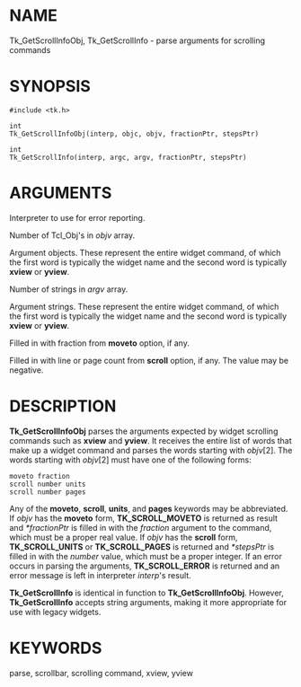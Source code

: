 # NAME

Tk_GetScrollInfoObj, Tk_GetScrollInfo - parse arguments for scrolling
commands

# SYNOPSIS

    #include <tk.h>

    int
    Tk_GetScrollInfoObj(interp, objc, objv, fractionPtr, stepsPtr)

    int
    Tk_GetScrollInfo(interp, argc, argv, fractionPtr, stepsPtr)

# ARGUMENTS

Interpreter to use for error reporting.

Number of Tcl_Obj\'s in *objv* array.

Argument objects. These represent the entire widget command, of which
the first word is typically the widget name and the second word is
typically **xview** or **yview**.

Number of strings in *argv* array.

Argument strings. These represent the entire widget command, of which
the first word is typically the widget name and the second word is
typically **xview** or **yview**.

Filled in with fraction from **moveto** option, if any.

Filled in with line or page count from **scroll** option, if any. The
value may be negative.

# DESCRIPTION

**Tk_GetScrollInfoObj** parses the arguments expected by widget
scrolling commands such as **xview** and **yview**. It receives the
entire list of words that make up a widget command and parses the words
starting with *objv*\[2\]. The words starting with *objv*\[2\] must have
one of the following forms:

    moveto fraction
    scroll number units
    scroll number pages

Any of the **moveto**, **scroll**, **units**, and **pages** keywords may
be abbreviated. If *objv* has the **moveto** form, **TK_SCROLL_MOVETO**
is returned as result and *\*fractionPtr* is filled in with the
*fraction* argument to the command, which must be a proper real value.
If *objv* has the **scroll** form, **TK_SCROLL_UNITS** or
**TK_SCROLL_PAGES** is returned and *\*stepsPtr* is filled in with the
*number* value, which must be a proper integer. If an error occurs in
parsing the arguments, **TK_SCROLL_ERROR** is returned and an error
message is left in interpreter *interp*\'s result.

**Tk_GetScrollInfo** is identical in function to
**Tk_GetScrollInfoObj**. However, **Tk_GetScrollInfo** accepts string
arguments, making it more appropriate for use with legacy widgets.

# KEYWORDS

parse, scrollbar, scrolling command, xview, yview
